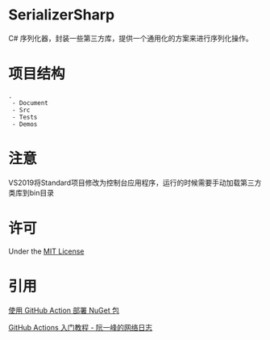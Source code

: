 # SerializerSharp

C# 序列化器，封装一些第三方库，提供一个通用化的方案来进行序列化操作。

# 项目结构

```
.
 - Document
 - Src
 - Tests
 - Demos
```

# 注意

VS2019将Standard项目修改为控制台应用程序，运行的时候需要手动加载第三方类库到bin目录

# 许可

Under the [MIT License](https://github.com/Wagsn/SerializerSharp/blob/master/LICENSE)

# 引用

[使用 GitHub Action 部署 NuGet 包](http://gaufung.com/post/ji-zhu/how-to-use-github-action)

[GitHub Actions 入门教程 - 阮一峰的网络日志](http://www.ruanyifeng.com/blog/2019/09/getting-started-with-github-actions.html)
